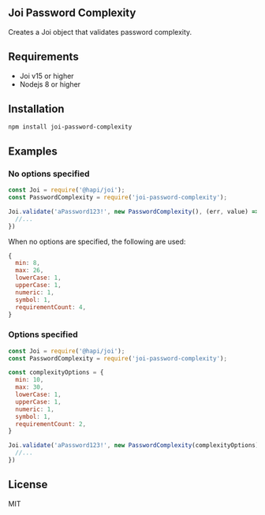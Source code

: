 ## Joi Password Complexity

Creates a Joi object that validates password complexity.

## Requirements
* Joi v15 or higher
* Nodejs 8 or higher

## Installation

`npm install joi-password-complexity`

## Examples

### No options specified

```javascript
const Joi = require('@hapi/joi');
const PasswordComplexity = require('joi-password-complexity');

Joi.validate('aPassword123!', new PasswordComplexity(), (err, value) => {
  //...
})
```

When no options are specified, the following are used:
```javascript
{
  min: 8,
  max: 26,
  lowerCase: 1,
  upperCase: 1,
  numeric: 1,
  symbol: 1,
  requirementCount: 4,
}
```

### Options specified

```javascript
const Joi = require('@hapi/joi');
const PasswordComplexity = require('joi-password-complexity');

const complexityOptions = {
  min: 10,
  max: 30,
  lowerCase: 1,
  upperCase: 1,
  numeric: 1,
  symbol: 1,
  requirementCount: 2,
}

Joi.validate('aPassword123!', new PasswordComplexity(complexityOptions), (err, value) => {
  //...
})
```

## License

MIT
